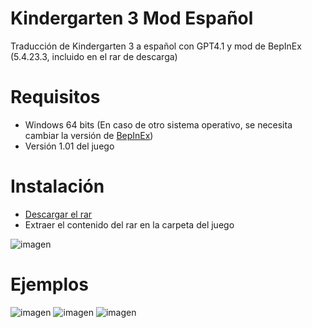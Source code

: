# Kindergarten 3 Mod Español
Traducción de Kindergarten 3 a español con GPT4.1 y mod de BepInEx (5.4.23.3, incluido en el rar de descarga)

# Requisitos
- Windows 64 bits (En caso de otro sistema operativo, se necesita cambiar la versión de [BepInEx](https://github.com/BepInEx/BepInEx/releases/tag/v5.4.23.3))
- Versión 1.01 del juego

# Instalación
- [Descargar el rar](https://github.com/Zarpyk/Kindergarten-SpanishMod/releases/latest)
- Extraer el contenido del rar en la carpeta del juego

![imagen](https://github.com/user-attachments/assets/519d5b30-7325-4f63-8071-9290562960c4)

# Ejemplos
![imagen](https://github.com/user-attachments/assets/f5518267-2149-4b32-b317-94019b2d8733)
![imagen](https://github.com/user-attachments/assets/d8f1ecd2-2be2-48b1-adbb-9531a0e792d7)
![imagen](https://github.com/user-attachments/assets/04fa675d-3f1b-42fb-bcf8-7b2a8476ee1e)

